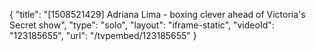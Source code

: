 {
    "title": "[1508521429] Adriana Lima - boxing clever ahead of Victoria's Secret show",
    "type": "solo",
    "layout": "iframe-static",
    "videoId": "123185655",
    "url": "\/tvpembed\/123185655"
}